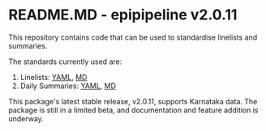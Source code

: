 # README.MD - epipipeline v2.0.11

This repository contains code that can be used to standardise linelists and summaries.

The standards currently used are:

1. Linelists: [YAML](https://raw.githubusercontent.com/dsih-artpark/data_documentation/production/documentation/EP/EP0005DS0014-KA_Dengue_LL/datadictionary.yaml), [MD](https://raw.githubusercontent.com/dsih-artpark/data_documentation/production/documentation/EP/EP0005DS0014-KA_Dengue_LL/datadictionary.MD)
2. Daily Summaries: [YAML](https://raw.githubusercontent.com/dsih-artpark/data_documentation/production/documentation/EP/EP0006DS0015-KA_Dengue_Daily_SUM/datadictionary.yaml), [MD](https://raw.githubusercontent.com/dsih-artpark/data_documentation/production/documentation/EP/EP0006DS0015-KA_Dengue_Daily_SUM/datadictionary.md)

This package's latest stable release, v2.0.11, supports Karnataka data. The package is still in a limited beta, and documentation and feature addition is underway.